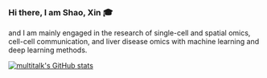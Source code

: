 ### Hi there, I am Shao, Xin 🎓

and I am mainly engaged in the research of single-cell and spatial omics, cell-cell communication, and liver disease omics with machine learning and deep learning methods.

[![multitalk's GitHub stats](https://github-readme-stats-ten-gilt.vercel.app/api?username=multitalk&show_icons=true)](https://github.com/anuraghazra/github-readme-stats)
